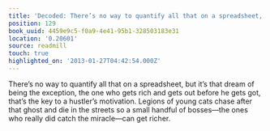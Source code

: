 ```yaml
---
title: 'Decoded: There’s no way to quantify all that on a spreadsheet, but it…'
position: 129
book_uuid: 4459e9c5-f0a9-4e41-95b1-328503183e31
location: '0.20601'
source: readmill
touch: true
highlighted_on: '2013-01-27T04:42:54.000Z'
---
```


There’s no way to quantify all that on a spreadsheet, but it’s that dream of being the exception, the one who gets rich and gets out before he gets got, that’s the key to a hustler’s motivation. Legions of young cats chase after that ghost and die in the streets so a small handful of bosses—the ones who really did catch the miracle—can get richer.